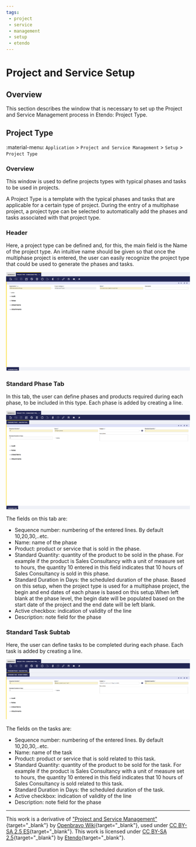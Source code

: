 ```yaml
---
tags: 
 - project
 - service
 - management
 - setup
 - etendo
---
```

# Project and Service Setup

## Overview

This section describes the window that is necessary to set up the Project and Service Management process in Etendo: Project Type.

## Project Type

:material-menu: `Application` > `Project and Service Management` > `Setup` > `Project Type`

### Overview

This window is used to define projects types with typical phases and tasks to be used in projects.

A Project Type is a template with the typical phases and tasks that are applicable for a certain type of project. During the entry of a multiphase project, a project type can be selected to automatically add the phases and tasks associated with that project type.

### Header

Here, a project type can be defined and, for this, the main field is the Name of the project type. An intuitive name should be given so that once the multiphase project is entered, the user can easily recognize the project type that could be used to generate the phases and tasks.

![](../../../../assets/user-guide/etendo-classic/basic-features/project-and-services-management/setup/project-type.png)

### Standard Phase Tab

In this tab, the user can define phases and products required during each phase, to be included in this type. Each phase is added by creating a line.

![](../../../../assets/user-guide/etendo-classic/basic-features/project-and-services-management/setup/standard-phase.png)

The fields on this tab are:

- Sequence number: numbering of the entered lines. By default 10,20,30,..etc.
- Name: name of the phase
- Product: product or service that is sold in the phase.
- Standard Quantity: quantity of the product to be sold in the phase. For example if the product is Sales Consultancy with a unit of measure set to hours, the quantity 10 entered in this field indicates that 10 hours of Sales Consultancy is sold in this phase.
- Standard Duration in Days: the scheduled duration of the phase. Based on this setup, when the project type is used for a multiphase project, the begin and end dates of each phase is based on this setup.When left blank at the phase level, the begin date will be populated based on the start date of the project and the end date will be left blank.
- Active checkbox: indication of validity of the line
- Description: note field for the phase


### Standard Task Subtab

Here, the user can define tasks to be completed during each phase. Each task is added by creating a line.

![](../../../../assets/user-guide/etendo-classic/basic-features/project-and-services-management/setup/standard-task.png)

The fields on the tasks are:

- Sequence number: numbering of the entered lines. By default 10,20,30,..etc.
- Name: name of the task
- Product: product or service that is sold related to this task.
- Standard Quantity: quantity of the product to be sold for the task. For example if the product is Sales Consultancy with a unit of measure set to hours, the quantity 10 entered in this field indicates that 10 hours of Sales Consultancy is sold related to this task.
- Standard Duration in Days: the scheduled duration of the task.
- Active checkbox: indication of validity of the line
- Description: note field for the phase

---

This work is a derivative of ["Project and Service Management"](https://wiki.openbravo.com/wiki/Project_and_Service_Management){target="\_blank"} by [Openbravo Wiki](http://wiki.openbravo.com/wiki/Welcome_to_Openbravo){target="\_blank"}, used under [CC BY-SA 2.5 ES](https://creativecommons.org/licenses/by-sa/2.5/es/){target="\_blank"}. This work is licensed under [CC BY-SA 2.5](https://creativecommons.org/licenses/by-sa/2.5/){target="\_blank"} by [Etendo](https://etendo.software){target="\_blank"}.